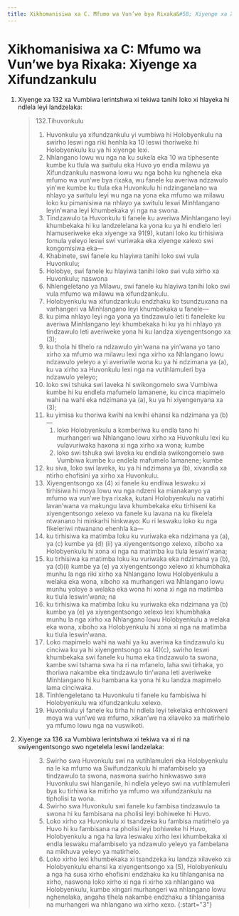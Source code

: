 ```yaml
---
title: Xikhomanisiwa xa C. Mfumo wa Vun’we bya Rixaka&#58; Xiyenge xa Xifundzankulu
---
```


# Xikhomanisiwa xa C: Mfumo wa Vun’we bya Rixaka: Xiyenge xa Xifundzankulu

1.	Xiyenge xa 132 xa Vumbiwa lerintshwa xi tekiwa tanihi loko xi hlayeka hi ndlela leyi landzelaka:

	> 132\.Tihuvonkulu
	> 
	> 1.	Huvonkulu ya xifundzankulu yi vumbiwa hi Holobyenkulu na swirho leswi nga riki henhla ka 10 leswi thoriweke hi Holobyenkulu ku ya hi xiyenge lexi.
	> 2.	Nhlangano lowu wu nga na ku sukela eka 10 wa tiphesente kumbe ku tlula wa switulu eka Huvo yo endla milawu ya Xifundzankulu naswona lowu wu nga boha ku nghenela eka mfumo wa vun’we bya rixaka, wu fanele ku averiwa ndzawulo yin’we kumbe ku tlula eka Huvonkulu hi ndzinganelano wa nhlayo ya switulu leyi wu nga na yona eka mfumo wa milawu loko ku pimanisiwa na nhlayo ya switulu leswi Minhlangano leyin’wana leyi khumbekaka yi nga na swona.
	> 3.	Tindzawulo ta Huvonkulu ti fanele ku averiwa Minhlangano leyi khumbekaka hi ku landzelelana ka yona ku ya hi endlelo leri hlamuseriweke eka xiyenge xa 91(9), kutani loko ku tirhisiwa fomula yeleyo leswi swi vuriwaka eka xiyenge xalexo swi kongomisiwa eka—
	>	1.	Khabinete, swi fanele ku hlayiwa tanihi loko swi vula Huvonkulu;
	>	1.	Holobye, swi fanele ku hlayiwa tanihi loko swi vula xirho xa Huvonkulu; naswona
	>	1.	Nhlengeletano ya Milawu, swi fanele ku hlayiwa tanihi loko swi vula mfumo wa milawu wa xifundzankulu.
	> 4.	Holobyenkulu wa xifundzankulu endzhaku ko tsundzuxana na varhangeri va Minhlangano leyi khumbekaka u fanele—
	>	1.	ku pima nhlayo leyi nga yona ya tindzawulo leti ti faneleke ku averiwa Minhlangano leyi khumbekaka hi ku ya hi nhlayo ya tindzawulo leti averiweke yona hi ku landza xiyengentsongo xa (3);
	>	1.	ku thola hi tlhelo ra ndzawulo yin’wana na yin’wana yo tano xirho xa mfumo wa milawu lexi nga xirho xa Nhlangano lowu ndzawulo yeleyo a yi averiwile wona ku ya hi ndzimana ya (a), ku va xirho xa Huvonkulu lexi nga na vutihlamuleri bya ndzawulo yeleyo;
	>	1.	loko swi tshuka swi laveka hi swikongomelo swa Vumbiwa kumbe hi ku endlela mafumelo lamanene, ku cinca mapimelo wahi na wahi eka ndzimana ya (a), ku ya hi xiyengenyana xa (3);
	>	1.	ku yimisa ku thoriwa kwihi na kwihi ehansi ka ndzimana ya (b)—
	>		1.	loko Holobyenkulu a komberiwa ku endla tano hi murhangeri wa Nhlangano lowu xirho xa Huvonkulu lexi ku vulavuriwaka haxona xi nga xirho xa wona; kumbe
	>		1.	loko swi tshuka swi laveka ku endlela swikongomelo swa Vumbiwa kumbe ku endlela mafumelo lamanene; kumbe
	>	1.	ku siva, loko swi laveka, ku ya hi ndzimana ya (b), xivandla xa ntirho ehofisini ya xirho xa Huvonkulu.
	> 5.	Xiyengentsongo xa (4) xi fanele ku endliwa leswaku xi tirhisiwa hi moya lowu wu nga ndzeni ka mianakanyo ya mfumo wa vun’we bya rixaka, kutani Holobyenkulu na vatirhi lavan’wana va makungu lava khumbekaka eku tirhiseni ka xiyengentsongo xelexo va fanele ku lavana na ku fikelela ntwanano hi minkarhi hinkwayo: Ku ri leswaku loko ku nga fikeleriwi ntwanano ehenhla ka—
	>	1.	ku tirhisiwa ka matimba loku ku vuriwaka eka ndzimana ya (a), ya (c) kumbe ya (d) (ii) ya xiyengentsongo xelexo, xiboho xa Holobyenkulu hi xona xi nga na matimba ku tlula leswin’wana;
	>	1.	ku tirhisiwa ka matimba loku ku vuriwaka eka ndzimana ya (b), ya (d)(i) kumbe ya (e) ya xiyengentsongo xelexo xi khumbhaka munhu la nga riki xirho xa Nhlangano lowu Holobyenkulu a welaka eka wona, xiboho xa murhangeri wa Nhlangano lowu munhu yoloye a welaka eka wona hi xona xi nga na matimba ku tlula leswin’wana; na
	>	1.	ku tirhisiwa ka matimba loku ku vuriwaka eka ndzimana ya (b) kumbe ya (e) ya xiyengentsongo xelexo lexi khumbhaka munhu la nga xirho xa Nhlangano lowu Holobyenkulu a welaka eka wona, xiboho xa Holobyenkulu hi xona xi nga na matimba ku tlula leswin’wana.
	> 6.	Loko mapimelo wahi na wahi ya ku averiwa ka tindzawulo ku cinciwa ku ya hi xiyengentsongo xa (4)(c), swirho leswi khumbekaka swi fanele ku huma eka tindzawulo ta swona, kambe swi tshama swa ha ri na mfanelo, laha swi tirhaka, yo thoriwa nakambe eka tindzawulo tin’wana leti averiweke Minhlangano hi ku hambana ka yona hi ku landza mapimelo lama cinciwaka.
	> 7.	Tinhlengeletano ta Huvonkulu ti fanele ku fambisiwa hi Holobyenkulu wa xifundzankulu xelexo.
	> 8.	Huvonkulu yi fanele ku tirha hi ndlela leyi tekelaka enhlokweni moya wa vun’we wa mfumo, xikan’we na xilaveko xa matirhelo ya mfumo lowu nga na vuswikoti.

2.	Xiyenge xa 136 xa Vumbiwa lerintshwa xi tekiwa va xi ri na swiyengentsongo swo ngetelela leswi landzelaka:

	> 3.	Swirho swa Huvonkulu swi na vutihlamuleri eka Holobyenkulu na le ka mfumo wa Swifundzankulu hi mafambiselo ya tindzawulo ta swona, naswona swirho hinkwaswo swa Huvonkulu swi hlanganile, hi ndlela yeleyo swi na vutihlamuleri bya ku tirhiwa ka mitirho ya mfumo wa xifundzankulu na tipholisi ta wona.
	> 4.	Swirho swa Huvonkulu swi fanele ku fambisa tindzawulo ta swona hi ku fambisana na pholisi leyi bohiweke hi Huvo.
	> 5.	Loko xirho xa Huvonkulu xi tsandzeka ku fambisa matirhelo ya Huvo hi ku fambisana na pholisi leyi bohiweke hi Huvo, Holobyenkulu a nga ha lava leswaku xirho lexi khumbekaka xi endla leswaku mafambiselo ya ndzawulo yeleyo ya fambelana na mikhuva yeleyo ya matirhelo.
	> 6.	Loko xirho lexi khumbekaka xi tsandzeka ku landza xilaveko xa Holobyenkulu ehansi ka xiyengentsongo xa (5), Holobyenkulu a nga ha susa xirho ehofisini endzhaku ka ku tihlanganisa na xirho, naswona loko xirho xi nga ri xirho xa nhlangano wa Holobyenkulu, kumbe xingari murhangeri wa nhlangano lowu nghenelaka, angaha tlhela nakambe endzhaku a tihlanganisa na murhangeri wa nhlangano wa xirho xexo.
	> {:start="3"}